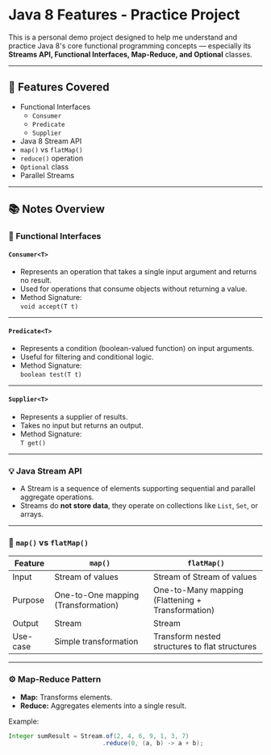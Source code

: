 # Java 8 Features - Practice Project

This is a personal demo project designed to help me understand and practice Java 8's core functional programming concepts — especially its **Streams API, Functional Interfaces, Map-Reduce, and Optional** classes.

---

## 🚀 Features Covered

- Functional Interfaces
  - `Consumer`
  - `Predicate`
  - `Supplier`
- Java 8 Stream API
- `map()` vs `flatMap()`
- `reduce()` operation
- `Optional` class
- Parallel Streams

---

## 📚 Notes Overview

### 🎯 Functional Interfaces

#### `Consumer<T>`
- Represents an operation that takes a single input argument and returns no result.
- Used for operations that consume objects without returning a value.
- Method Signature:  
  `void accept(T t)`

---

#### `Predicate<T>`
- Represents a condition (boolean-valued function) on input arguments.
- Useful for filtering and conditional logic.
- Method Signature:  
  `boolean test(T t)`

---

#### `Supplier<T>`
- Represents a supplier of results.
- Takes no input but returns an output.
- Method Signature:  
  `T get()`

---

### 💡 Java Stream API

- A Stream is a sequence of elements supporting sequential and parallel aggregate operations.
- Streams do **not store data**, they operate on collections like `List`, `Set`, or arrays.

---

### 🔀 `map()` vs `flatMap()`

| Feature                        | `map()`                                   | `flatMap()`                          |
|--------------------------------|-------------------------------------------|---------------------------------------|
| Input                          | Stream of values                         | Stream of Stream of values           |
| Purpose                        | One-to-One mapping (Transformation)       | One-to-Many mapping (Flattening + Transformation) |
| Output                         | Stream<R>                                 | Stream<R>                            |
| Use-case                       | Simple transformation                    | Transform nested structures to flat structures |

---

### ⚙️ Map-Reduce Pattern

- **Map:** Transforms elements.
- **Reduce:** Aggregates elements into a single result.

Example:
```java
Integer sumResult = Stream.of(2, 4, 6, 9, 1, 3, 7)
                          .reduce(0, (a, b) -> a + b);
